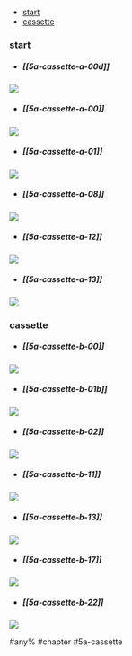 <!--toc:start-->
  - [start](#start)
  - [cassette](#cassette)
<!--toc:end-->

### start
* ##### [[5a-cassette-a-00d]]
![](https://img.berry.camp/celeste/previews/temple/a/a-00d.png)

* ##### [[5a-cassette-a-00]]
![](https://img.berry.camp/celeste/previews/temple/a/a-00.png)

* ##### [[5a-cassette-a-01]]
![](https://img.berry.camp/celeste/previews/temple/a/a-01.png)

* ##### [[5a-cassette-a-08]]
![](https://img.berry.camp/celeste/previews/temple/a/a-08.png)

* ##### [[5a-cassette-a-12]]
![](https://img.berry.camp/celeste/previews/temple/a/a-12.png)

* ##### [[5a-cassette-a-13]]
![](https://img.berry.camp/celeste/previews/temple/a/a-13.png)

### cassette
* ##### [[5a-cassette-b-00]]
![](https://img.berry.camp/celeste/previews/temple/a/b-00.png)

* ##### [[5a-cassette-b-01b]]
![](https://img.berry.camp/celeste/previews/temple/a/b-01b.png)

* ##### [[5a-cassette-b-02]]
![](https://img.berry.camp/celeste/previews/temple/a/b-02.png)

* ##### [[5a-cassette-b-11]]
![](https://img.berry.camp/celeste/previews/temple/a/b-11.png)

* ##### [[5a-cassette-b-13]]
![](https://img.berry.camp/celeste/previews/temple/a/b-13.png)

* ##### [[5a-cassette-b-17]]
![](https://img.berry.camp/celeste/previews/temple/a/b-17.png)

* ##### [[5a-cassette-b-22]]
![](https://img.berry.camp/celeste/previews/temple/a/b-22.png)


#any% #chapter #5a-cassette
